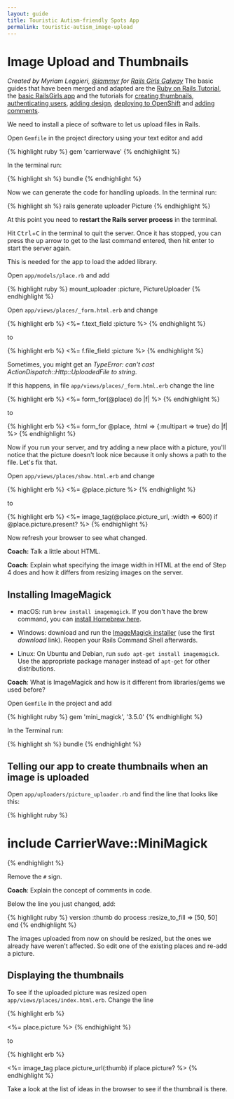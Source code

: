 ```yaml
---
layout: guide
title: Touristic Autism-friendly Spots App
permalink: touristic-autism_image-upload
---
```


# Image Upload and Thumbnails

*Created by Myriam Leggieri, [@iammyr](https://twitter.com/iammyr)*
*for [Rails Girls Galway](https://github.com/RailsGirlsGalway)*
The basic guides that have been merged and adapted are the [Ruby on Rails Tutorial](http://www.railstutorial.org/book), the [basic RailsGirls app](http://guides.railsgirls.com/app/) and the tutorials for [creating thumbnails](http://guides.railsgirls.com/thumbnails), [authenticating users](http://guides.railsgirls.com/devise/), [adding design](http://guides.railsgirls.com/design), [deploying to OpenShift](http://guides.railsgirls.com/openshift/) and [adding comments](http://guides.railsgirls.com/commenting).


We need to install a piece of software to let us upload files in Rails.

Open `Gemfile` in the project directory using your text editor and add

{% highlight ruby %}
gem 'carrierwave'
{% endhighlight %}


In the terminal run:

{% highlight sh %}
bundle
{% endhighlight %}

Now we can generate the code for handling uploads. In the terminal run:

{% highlight sh %}
rails generate uploader Picture
{% endhighlight %}

At this point you need to **restart the Rails server process** in the terminal.

Hit <kbd>Ctrl</kbd>+<kbd>C</kbd> in the terminal to quit the server. Once it has stopped, you can press the up arrow to get to the last command entered, then hit enter to start the server again.

This is needed for the app to load the added library.

Open `app/models/place.rb` and add

{% highlight ruby %}
mount_uploader :picture, PictureUploader
{% endhighlight %}

Open `app/views/places/_form.html.erb` and change

{% highlight erb %}
<%= f.text_field :picture %>
{% endhighlight %}

to

{% highlight erb %}
<%= f.file_field :picture %>
{% endhighlight %}

Sometimes, you might get an *TypeError: can't cast ActionDispatch::Http::UploadedFile to string*.

If this happens, in file `app/views/places/_form.html.erb` change the line

{% highlight erb %}
<%= form_for(@place) do |f| %>
{% endhighlight %}

to

{% highlight erb %}
<%= form_for @place, :html => {:multipart => true} do |f| %>
{% endhighlight %}

Now if you run your server, and try adding a new place with a picture, you'll notice that the picture doesn't look nice because it only shows a path to the file. Let's fix that.

Open `app/views/places/show.html.erb` and change

{% highlight erb %}
<%= @place.picture %>
{% endhighlight %}

to

{% highlight erb %}
<%= image_tag(@place.picture_url, :width => 600) if @place.picture.present? %>
{% endhighlight %}

Now refresh your browser to see what changed.

**Coach:** Talk a little about HTML.

__Coach__: Explain what specifying the image width in HTML at the end of Step
4 does and how it differs from resizing images on the server.

## Installing ImageMagick

* macOS: run `brew install imagemagick`. If you don't have the brew command, you can [install Homebrew here][in-homebrew].
* Windows: download and run the [ImageMagick installer][im-win] (use the first
  *download* link). Reopen your Rails Command Shell afterwards.
* Linux: On Ubuntu and Debian, run `sudo apt-get install imagemagick`. Use the
  appropriate package manager instead of `apt-get` for other distributions.

  [im-win]: http://www.imagemagick.org/script/binary-releases.php?ImageMagick=vkv0r0at8sjl5qo91788rtuvs3#windows
  [in-homebrew]: http://mxcl.github.io/homebrew/

__Coach__: What is ImageMagick and how is it different from libraries/gems we
used before?

Open `Gemfile` in the project and add

{% highlight ruby %}
gem 'mini_magick', '3.5.0'
{% endhighlight %}

In the Terminal run:

{% highlight sh %}
bundle
{% endhighlight %}

## Telling our app to create thumbnails when an image is uploaded

Open `app/uploaders/picture_uploader.rb` and find the line that looks like
this:

{% highlight ruby %}
  # include CarrierWave::MiniMagick
{% endhighlight %}

Remove the `#` sign.

__Coach__: Explain the concept of comments in code.

Below the line you just changed, add:

{% highlight ruby %}
version :thumb do
  process :resize_to_fill => [50, 50]
end
{% endhighlight %}

The images uploaded from now on should be resized, but the ones we already
have weren't affected. So edit one of the existing places and re-add a picture.

## Displaying the thumbnails

To see if the uploaded picture was resized open
`app/views/places/index.html.erb`. Change the line

{% highlight erb %}
<td><%= place.picture %></td>
{% endhighlight %}

to

{% highlight erb %}
<td><%= image_tag place.picture_url(:thumb) if place.picture? %></td>
{% endhighlight %}

Take a look at the list of ideas in the browser to see if the thumbnail is
there.

